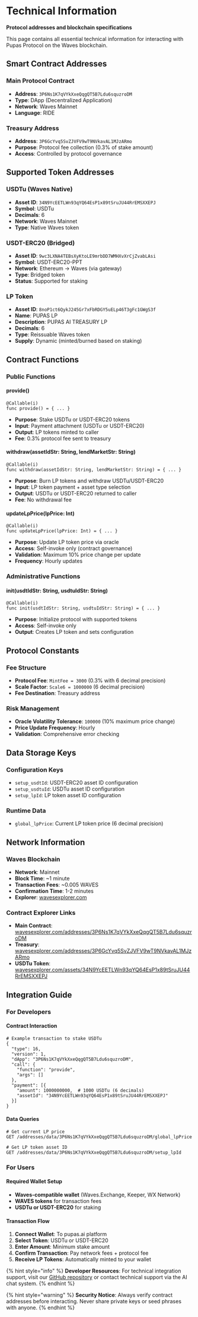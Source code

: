 # Technical Information

**Protocol addresses and blockchain specifications**

This page contains all essential technical information for interacting with Pupas Protocol on the Waves blockchain.

## Smart Contract Addresses

### Main Protocol Contract
- **Address**: `3P6Ns1K7qVYkXxeQqgQT5B7Ldu6squzroDM`
- **Type**: DApp (Decentralized Application)
- **Network**: Waves Mainnet
- **Language**: RIDE

### Treasury Address
- **Address**: `3P6GcYvq5SvZJVFV9wT9NVkavAL1MJzARmo`
- **Purpose**: Protocol fee collection (0.3% of stake amount)
- **Access**: Controlled by protocol governance

## Supported Token Addresses

### USDTu (Waves Native)
- **Asset ID**: `34N9YcEETLWn93qYQ64EsP1x89tSruJU44RrEMSXXEPJ`
- **Symbol**: USDTu
- **Decimals**: 6
- **Network**: Waves Mainnet
- **Type**: Native Waves token

### USDT-ERC20 (Bridged)
- **Asset ID**: `9wc3LXNA4TEBsXyKtoLE9mrbDD7WMHXvXrCjZvabLAsi`
- **Symbol**: USDT-ERC20-PPT
- **Network**: Ethereum → Waves (via gateway)
- **Type**: Bridged token
- **Status**: Supported for staking

### LP Token
- **Asset ID**: `8noP1ct6QykJ245Gr7xFbRDGY5uELp46T3gFc1GWgS3f`
- **Name**: PUPAS LP
- **Description**: PUPAS AI TREASURY LP
- **Decimals**: 6
- **Type**: Reissuable Waves token
- **Supply**: Dynamic (minted/burned based on staking)

## Contract Functions

### Public Functions

#### provide()
```ride
@Callable(i)
func provide() = { ... }
```
- **Purpose**: Stake USDTu or USDT-ERC20 tokens
- **Input**: Payment attachment (USDTu or USDT-ERC20)
- **Output**: LP tokens minted to caller
- **Fee**: 0.3% protocol fee sent to treasury

#### withdraw(assetIdStr: String, lendMarketStr: String)
```ride
@Callable(i)
func withdraw(assetIdStr: String, lendMarketStr: String) = { ... }
```
- **Purpose**: Burn LP tokens and withdraw USDTu/USDT-ERC20
- **Input**: LP token payment + asset type selection
- **Output**: USDTu or USDT-ERC20 returned to caller
- **Fee**: No withdrawal fee

#### updateLpPrice(lpPrice: Int)
```ride
@Callable(i)
func updateLpPrice(lpPrice: Int) = { ... }
```
- **Purpose**: Update LP token price via oracle
- **Access**: Self-invoke only (contract governance)
- **Validation**: Maximum 10% price change per update
- **Frequency**: Hourly updates

### Administrative Functions

#### init(usdtIdStr: String, usdtuIdStr: String)
```ride
@Callable(i)
func init(usdtIdStr: String, usdtuIdStr: String) = { ... }
```
- **Purpose**: Initialize protocol with supported tokens
- **Access**: Self-invoke only
- **Output**: Creates LP token and sets configuration

## Protocol Constants

### Fee Structure
- **Protocol Fee**: `MintFee = 3000` (0.3% with 6 decimal precision)
- **Scale Factor**: `Scale6 = 1000000` (6 decimal precision)
- **Fee Destination**: Treasury address

### Risk Management
- **Oracle Volatility Tolerance**: `100000` (10% maximum price change)
- **Price Update Frequency**: Hourly
- **Validation**: Comprehensive error checking

## Data Storage Keys

### Configuration Keys
- `setup_usdtId`: USDT-ERC20 asset ID configuration
- `setup_usdtuId`: USDTu asset ID configuration  
- `setup_lpId`: LP token asset ID configuration

### Runtime Data
- `global_lpPrice`: Current LP token price (6 decimal precision)

## Network Information

### Waves Blockchain
- **Network**: Mainnet
- **Block Time**: ~1 minute
- **Transaction Fees**: ~0.005 WAVES
- **Confirmation Time**: 1-2 minutes
- **Explorer**: [wavesexplorer.com](https://wavesexplorer.com)

### Contract Explorer Links
- **Main Contract**: [wavesexplorer.com/addresses/3P6Ns1K7qVYkXxeQqgQT5B7Ldu6squzroDM](https://wavesexplorer.com/addresses/3P6Ns1K7qVYkXxeQqgQT5B7Ldu6squzroDM)
- **Treasury**: [wavesexplorer.com/addresses/3P6GcYvq5SvZJVFV9wT9NVkavAL1MJzARmo](https://wavesexplorer.com/addresses/3P6GcYvq5SvZJVFV9wT9NVkavAL1MJzARmo)
- **USDTu Token**: [wavesexplorer.com/assets/34N9YcEETLWn93qYQ64EsP1x89tSruJU44RrEMSXXEPJ](https://wavesexplorer.com/assets/34N9YcEETLWn93qYQ64EsP1x89tSruJU44RrEMSXXEPJ)

## Integration Guide

### For Developers

#### Contract Interaction
```ride
# Example transaction to stake USDTu
{
  "type": 16,
  "version": 1,
  "dApp": "3P6Ns1K7qVYkXxeQqgQT5B7Ldu6squzroDM",
  "call": {
    "function": "provide",
    "args": []
  },
  "payment": [{
    "amount": 1000000000,  # 1000 USDTu (6 decimals)
    "assetId": "34N9YcEETLWn93qYQ64EsP1x89tSruJU44RrEMSXXEPJ"
  }]
}
```

#### Data Queries
```ride
# Get current LP price
GET /addresses/data/3P6Ns1K7qVYkXxeQqgQT5B7Ldu6squzroDM/global_lpPrice

# Get LP token asset ID
GET /addresses/data/3P6Ns1K7qVYkXxeQqgQT5B7Ldu6squzroDM/setup_lpId
```

### For Users

#### Required Wallet Setup
- **Waves-compatible wallet** (Waves.Exchange, Keeper, WX Network)
- **WAVES tokens** for transaction fees
- **USDTu or USDT-ERC20** for staking

#### Transaction Flow
1. **Connect Wallet**: To pupas.ai platform
2. **Select Token**: USDTu or USDT-ERC20
3. **Enter Amount**: Minimum stake amount
4. **Confirm Transaction**: Pay network fees + protocol fee
5. **Receive LP Tokens**: Automatically minted to your wallet

{% hint style="info" %}
**Developer Resources**: For technical integration support, visit our [GitHub repository](https://github.com/pupas-protocol) or contact technical support via the AI chat system.
{% endhint %}

{% hint style="warning" %}
**Security Notice**: Always verify contract addresses before interacting. Never share private keys or seed phrases with anyone.
{% endhint %} 